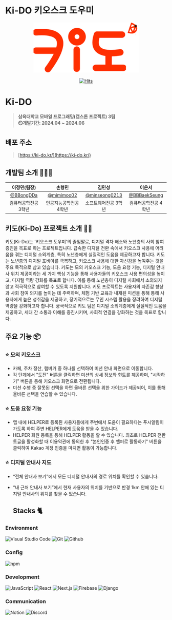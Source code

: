 # Ki-DO 키오스크 도우미

<div align="center">
<img width="329" alt="image" src="public/imgs/logo.svg">

[![Hits](https://hits.seeyoufarm.com/api/count/incr/badge.svg?url=https%3A%2F%2Fgithub.com%2FK-i-D-O%2FKi-DO%2F&count_bg=%23E55D44&title_bg=%23555555&icon=&icon_color=%23E7E7E7&title=hits&edge_flat=false)](https://hits.seeyoufarm.com)

</div>

# Ki-DO
> **삼육대학교 모바일 프로그래밍(캡스톤 프로젝트) 3팀** <br/> **⏲️개발기간: 2024.04 ~ 2024.06**

## 배포 주소

> [https://ki-do.kr/](https://ki-do.kr/) <br>

## 개발팀 소개 🧑‍🤝‍🧑

|      이정민(팀장)       |          손형민         |       김민성         |       이은서        |                                                                                                             
| :---------------: | :---------------------: | :-----------------: | :----------------: |
|   [@BBongDDa](https://github.com/BBongDDa)   |    [@mimimoo02](https://github.com/mimimoo02)  | [@minseong0213](https://github.com/minseong0213)  | [@BBBaekSeung](https://github.com/BBBaekSeung) |
| 컴퓨터공학전공 3학년 | 인공지능공학전공 4학년 | 소프트웨어전공 3학년 | 컴퓨터공학전공 4학년 |

## 키도(Ki-Do) 프로젝트 소개 👨‍🏫

키도(Ki-Do)는 '키오스크 도우미'의 줄임말로, 디지털 격차 해소와 노년층의 사회 참여 증진을 목표로 하는 프로젝트입니다. 급속한 디지털 전환 속에서 키오스크 사용에 어려움을 겪는 디지털 소외계층, 특히 노년층에게 실질적인 도움을 제공하고자 합니다. 키도는 노년층의 디지털 포비아를 극복하고, 키오스크 사용에 대한 자신감을 높여주는 것을 주요 목적으로 삼고 있습니다.
키도는 모의 키오스크 기능, 도움 요청 기능, 디지털 안내사 위치 제공이라는 세 가지 핵심 기능을 통해 사용자들의 키오스크 사용 편의성을 높이고, 디지털 역량 강화를 목표로 합니다. 이를 통해 노년층이 디지털 사회에서 소외되지 않고 적극적으로 참여할 수 있도록 지원합니다.
키도 프로젝트는 사용자의 자존감 향상과 사회 참여 의지를 높이는 데 주력하며, 체험 기반 교육과 내재된 미션을 통해 통해 사용자에게 높은 성취감을 제공하고, 장기적으로는 무인 시스템 활용을 장려하여 디지털 역량을 강화하고자 합니다. 궁극적으로 키도 팀은 디지털 소외계층에게 실질적인 도움을 제공하고, 세대 간 소통과 이해를 증진시키며, 사회적 연결을 강화하는 것을 목표로 합니다.


## 주요 기능 📦

### ⭐️ 모의 키오스크
- 카페, 주차 정산, 햄버거 중 하나를 선택하여 미션 안내 화면으로 이동합니다.
- 각 단계에서 "도전" 버튼을 클릭하면 미션의 상세 정보와 힌트를 제공하며, "시작하기" 버튼을 통해 키오스크 화면으로 전환됩니다.
- 미션 수행 중 잘못된 선택을 하면 올바른 선택을 위한 가이드가 제공되어, 이를 통해 올바른 선택을 연습할 수 있습니다.


### ⭐️ 도움 요청 기능
- 앱 내에 HELPER로 등록된 사용자들에게 주변에서 도움이 필요하다는 푸시알림이 가도록 하여 주변 HELPER에게 도움을 받을 수 있습니다.
- HELPER 회원 등록을 통해 HELPER 활동을 할 수 있습니다. 최초로 HELPER 전환 토글을 활성화할 때 이용약관에 동의한 후 "본인인증 후 헬퍼로 활동하기" 버튼을 클릭하여 Kakao 계정 인증을 마치면 활동이 가능합니다.


### ⭐️ 디지털 안내사 지도
- “전체 안내사 보기”에서 모든 디지털 안내사의 경로 위치를 확인할 수 있습니다.
- “내 근처 안내사 보기”에서 현재 사용자의 위치를 기반으로 반경 1km 안에 있는 디지털 안내사의 위치를 찾을 수 있습니다. 


  ## Stacks 🐈

### Environment
![Visual Studio Code](https://img.shields.io/badge/Visual%20Studio%20Code-007ACC?style=for-the-badge&logo=Visual%20Studio%20Code&logoColor=white)
![Git](https://img.shields.io/badge/Git-F05032?style=for-the-badge&logo=Git&logoColor=white)
![Github](https://img.shields.io/badge/GitHub-181717?style=for-the-badge&logo=GitHub&logoColor=white)             

### Config
![npm](https://img.shields.io/badge/npm-CB3837?style=for-the-badge&logo=npm&logoColor=white)        

### Development
![JavaScript](https://img.shields.io/badge/JavaScript-F7DF1E?style=for-the-badge&logo=Javascript&logoColor=white)
![React](https://img.shields.io/badge/React-20232A?style=for-the-badge&logo=react&logoColor=61DAFB)
![Next.js](https://img.shields.io/badge/Next.js-000000?style=for-the-badge&logo=Next.js&logoColor=white)
![Firebase](https://img.shields.io/badge/firebase-a08021?style=for-the-badge&logo=firebase&logoColor=ffcd34)
![Django](https://img.shields.io/badge/django-%23092E20.svg?style=for-the-badge&logo=django&logoColor=white)

### Communication
![Notion](https://img.shields.io/badge/Notion-000000?style=for-the-badge&logo=Notion&logoColor=white)
![Discord](https://img.shields.io/badge/Discord-7289DA?style=for-the-badge&logo=discord&logoColor=white)



